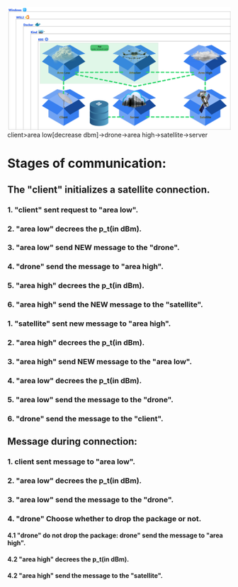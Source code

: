 ![Alt text](blocks_diagram.png?raw=true "p-2022-091")
client>area low[decrease dbm]->drone->area high->satellite->server

# Stages of communication:
## The "client" initializes a satellite connection.
### 1. "client" sent request to "area low".
### 2. "area low" decrees the p_t(in dBm).
### 3. "area low" send NEW message to the "drone".
### 4. "drone" send the message to "area high".
### 5. "area high" decrees the p_t(in dBm).
### 6. "area high" send the NEW message to the "satellite".
### 1. "satellite" sent new message to "area high".
### 2. "area high" decrees the p_t(in dBm).
### 3. "area high" send NEW message to the "area low".
### 4. "area low" decrees the p_t(in dBm).
### 5. "area low" send the message to the "drone".
### 6. "drone" send the message to the "client".

## Message during connection:
### 1. client sent message to "area low".
### 2. "area low" decrees the p_t(in dBm).
### 3. "area low" send the message to the "drone".
### 4. "drone" Choose whether to drop the package or not.
#### 4.1 "drone" do not drop the package: drone" send the message to "area high".
#### 4.2 "area high" decrees the p_t(in dBm).
#### 4.2 "area high" send the message to the "satellite".